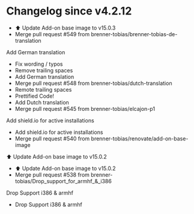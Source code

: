 # Changelog since v4.2.12
- ⬆️ Update Add-on base image to v15.0.3 
- Merge pull request #549 from brenner-tobias/brenner-tobias-de-translation

Add German translation 
- Fix wording / typos 
- Remove trailing spaces 
- Add German translation 
- Merge pull request #548 from brenner-tobias/dutch-translation 
- Remote trailing spaces 
- Prettified Code! 
- Add Dutch translation 
- Merge pull request #545 from brenner-tobias/elcajon-p1

Add shield.io for active installations 
- Add shield.io for active installations 
- Merge pull request #540 from brenner-tobias/renovate/add-on-base-image

⬆️ Update Add-on base image to v15.0.2 
- ⬆️ Update Add-on base image to v15.0.2 
- Merge pull request #538 from brenner-tobias/Drop_support_for_armhf_&_i386

Drop Support i386 & armhf 
- Drop Support i386 & armhf 
